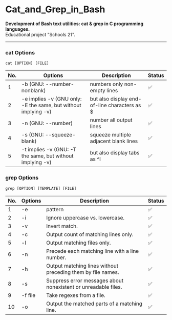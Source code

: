 # Cat_and_Grep_in_Bash
**Development of Bash text utilities: cat & grep in C programming languages.**<br>
Educational project "Schools 21".<br>

____

### cat Options
`cat [OPTION] [FILE]`
  
| No. | Options | Description | Status |
| ------ | ------ | ------ | ------ |
| 1 | -b (GNU: --number-nonblank) | numbers only non-empty lines | ✅     |
| 2 | -e implies -v (GNU only: -E the same, but without implying -v) | but also display end-of-line characters as $  | ✅     |
| 3 | -n (GNU: --number) | number all output lines | ✅     |
| 4 | -s (GNU: --squeeze-blank) | squeeze multiple adjacent blank lines | ✅     |
| 5 | -t implies -v (GNU: -T the same, but without implying -v) | but also display tabs as ^I  | ✅     |


### grep Options
`grep [OPTION] [TEMPLATE] [FILE]`

| No. | Options | Description | Status |
| ------ | ------ | ------ | ------ |
| 1 | -e | pattern | ✅     |
| 2 | -i | Ignore uppercase vs. lowercase.  | ✅     |
| 3 | -v | Invert match. | ✅     |
| 4 | -c | Output count of matching lines only. | ✅     |
| 5 | -l | Output matching files only.  | ✅     |
| 6 | -n | Precede each matching line with a line number. | ✅     |
| 7 | -h | Output matching lines without preceding them by file names. | ✅     |
| 8 | -s | Suppress error messages about nonexistent or unreadable files. | ✅     |
| 9 | -f file | Take regexes from a file. | ✅     |
| 10 | -o | Output the matched parts of a matching line. | ✅     |
